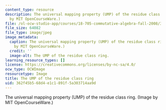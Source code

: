 ```yaml
---
content_type: resource
description: The universal mapping property (UMP) of the residue class ring. (Image
  by MIT OpenCourseWare.)
file: /ol-ocw-studio-app/courses/18-705-commutative-algebra-fall-2008/362f45b568d4e1c1891f5a303714aa9d_18-705f08.jpg
file_size: 64082
file_type: image/jpeg
image_metadata:
  caption: The universal mapping property (UMP) of the residue class ring. (Image
    by MIT OpenCourseWare.)
  credit: ''
  image-alt: The UMP of the residue class ring.
learning_resource_types: []
license: https://creativecommons.org/licenses/by-nc-sa/4.0/
ocw_type: OCWImage
resourcetype: Image
title: The UMP of the residue class ring
uid: 362f45b5-68d4-e1c1-891f-5a303714aa9d
---
```

The universal mapping property (UMP) of the residue class ring. (Image by MIT OpenCourseWare.)